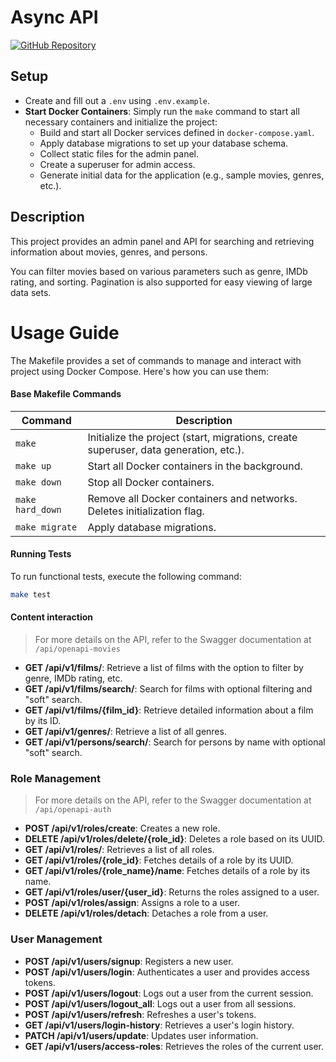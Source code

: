 # Async API

[![GitHub Repository](https://img.shields.io/badge/GitHub-Repository-blue.svg)](https://github.com/telemachor/Auth_sprint_1)
  
## Setup
  
- Create and fill out a `.env` using `.env.example`.
- **Start Docker Containers**: Simply run the `make` command to start all necessary containers and initialize the project:
  - Build and start all Docker services defined in `docker-compose.yaml`.
  - Apply database migrations to set up your database schema.
  - Collect static files for the admin panel.
  - Create a superuser for admin access.
  - Generate initial data for the application (e.g., sample movies, genres, etc.).

## Description
This project provides an admin panel and API for searching and retrieving information about movies, genres, and persons. 

You can filter movies based on various parameters such as genre, IMDb rating, and sorting. Pagination is also supported for easy viewing of large data sets.

# Usage Guide

The Makefile provides a set of commands to manage and interact with project using Docker Compose.  Here's how you can use them:

#### Base Makefile Commands

| Command          | Description                                                                          |
|------------------|--------------------------------------------------------------------------------------|
| `make`           | Initialize the project (start, migrations, create superuser, data generation, etc.). |
| `make up`        | Start all Docker containers in the background.                                       |
| `make down`      | Stop all Docker containers.                                                          |
| `make hard_down` | Remove all Docker containers and networks. Deletes initialization flag.              |
| `make migrate`   | Apply database migrations.                                                           |

#### Running Tests

To run functional tests, execute the following command:

```bash
make test
```


#### Content interaction

> For more details on the API, refer to the Swagger documentation at `/api/openapi-movies`

- **GET /api/v1/films/**: Retrieve a list of films with the option to filter by genre, IMDb rating, etc.
- **GET /api/v1/films/search/**: Search for films with optional filtering and "soft" search.
- **GET /api/v1/films/{film_id}**: Retrieve detailed information about a film by its ID.
- **GET /api/v1/genres/**: Retrieve a list of all genres.
- **GET /api/v1/persons/search/**: Search for persons by name with optional "soft" search.


### Role Management

> For more details on the API, refer to the Swagger documentation at `/api/openapi-auth`

- **POST /api/v1/roles/create**: Creates a new role.
- **DELETE /api/v1/roles/delete/{role_id}**: Deletes a role based on its UUID.
- **GET /api/v1/roles/**: Retrieves a list of all roles.
- **GET /api/v1/roles/{role_id}**: Fetches details of a role by its UUID.
- **GET /api/v1/roles/{role_name}/name**: Fetches details of a role by its name.
- **GET /api/v1/roles/user/{user_id}**: Returns the roles assigned to a user.
- **POST /api/v1/roles/assign**: Assigns a role to a user.
- **DELETE /api/v1/roles/detach**: Detaches a role from a user.

### User Management

- **POST /api/v1/users/signup**: Registers a new user.
- **POST /api/v1/users/login**: Authenticates a user and provides access tokens.
- **POST /api/v1/users/logout**: Logs out a user from the current session.
- **POST /api/v1/users/logout_all**: Logs out a user from all sessions.
- **POST /api/v1/users/refresh**: Refreshes a user's tokens.
- **GET /api/v1/users/login-history**: Retrieves a user's login history.
- **PATCH /api/v1/users/update**: Updates user information.
- **GET /api/v1/users/access-roles**: Retrieves the roles of the current user.